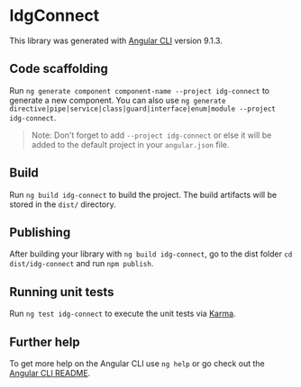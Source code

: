 # IdgConnect

This library was generated with [Angular CLI](https://github.com/angular/angular-cli) version 9.1.3.

## Code scaffolding

Run `ng generate component component-name --project idg-connect` to generate a new component. You can also use `ng generate directive|pipe|service|class|guard|interface|enum|module --project idg-connect`.
> Note: Don't forget to add `--project idg-connect` or else it will be added to the default project in your `angular.json` file. 

## Build

Run `ng build idg-connect` to build the project. The build artifacts will be stored in the `dist/` directory.

## Publishing

After building your library with `ng build idg-connect`, go to the dist folder `cd dist/idg-connect` and run `npm publish`.

## Running unit tests

Run `ng test idg-connect` to execute the unit tests via [Karma](https://karma-runner.github.io).

## Further help

To get more help on the Angular CLI use `ng help` or go check out the [Angular CLI README](https://github.com/angular/angular-cli/blob/master/README.md).
